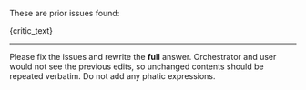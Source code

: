 These are prior issues found:

{critic_text}

---
Please fix the issues and rewrite the **full** answer. Orchestrator and user would not see the previous edits, so 
unchanged contents should be repeated verbatim. Do not add any phatic expressions.
